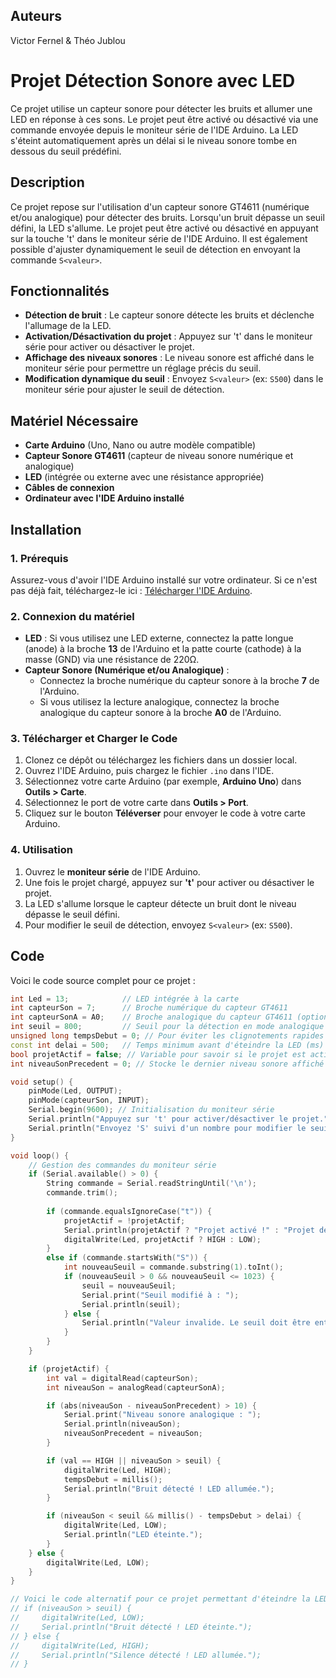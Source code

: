 ## Auteurs

Victor Fernel & Théo Jublou

# Projet Détection Sonore avec LED

Ce projet utilise un capteur sonore pour détecter les bruits et allumer une LED en réponse à ces sons. Le projet peut être activé ou désactivé via une commande envoyée depuis le moniteur série de l'IDE Arduino. La LED s'éteint automatiquement après un délai si le niveau sonore tombe en dessous du seuil prédéfini.

## Description

Ce projet repose sur l'utilisation d'un capteur sonore GT4611 (numérique et/ou analogique) pour détecter des bruits. Lorsqu'un bruit dépasse un seuil défini, la LED s'allume. Le projet peut être activé ou désactivé en appuyant sur la touche 't' dans le moniteur série de l'IDE Arduino. Il est également possible d'ajuster dynamiquement le seuil de détection en envoyant la commande `S<valeur>`.

## Fonctionnalités

- **Détection de bruit** : Le capteur sonore détecte les bruits et déclenche l'allumage de la LED.
- **Activation/Désactivation du projet** : Appuyez sur 't' dans le moniteur série pour activer ou désactiver le projet.
- **Affichage des niveaux sonores** : Le niveau sonore est affiché dans le moniteur série pour permettre un réglage précis du seuil.
- **Modification dynamique du seuil** : Envoyez `S<valeur>` (ex: `S500`) dans le moniteur série pour ajuster le seuil de détection.

## Matériel Nécessaire

- **Carte Arduino** (Uno, Nano ou autre modèle compatible)
- **Capteur Sonore GT4611** (capteur de niveau sonore numérique et analogique)
- **LED** (intégrée ou externe avec une résistance appropriée)
- **Câbles de connexion**
- **Ordinateur avec l'IDE Arduino installé**

## Installation

### 1. Prérequis

Assurez-vous d'avoir l'IDE Arduino installé sur votre ordinateur. Si ce n'est pas déjà fait, téléchargez-le ici : [Télécharger l'IDE Arduino](https://www.arduino.cc/en/software).

### 2. Connexion du matériel

- **LED** : Si vous utilisez une LED externe, connectez la patte longue (anode) à la broche **13** de l'Arduino et la patte courte (cathode) à la masse (GND) via une résistance de 220Ω.
- **Capteur Sonore (Numérique et/ou Analogique)** : 
  - Connectez la broche numérique du capteur sonore à la broche **7** de l'Arduino.
  - Si vous utilisez la lecture analogique, connectez la broche analogique du capteur sonore à la broche **A0** de l'Arduino.

### 3. Télécharger et Charger le Code

1. Clonez ce dépôt ou téléchargez les fichiers dans un dossier local.
2. Ouvrez l'IDE Arduino, puis chargez le fichier `.ino` dans l'IDE.
3. Sélectionnez votre carte Arduino (par exemple, **Arduino Uno**) dans **Outils > Carte**.
4. Sélectionnez le port de votre carte dans **Outils > Port**.
5. Cliquez sur le bouton **Téléverser** pour envoyer le code à votre carte Arduino.

### 4. Utilisation

1. Ouvrez le **moniteur série** de l'IDE Arduino.
2. Une fois le projet chargé, appuyez sur **'t'** pour activer ou désactiver le projet.
3. La LED s'allume lorsque le capteur détecte un bruit dont le niveau dépasse le seuil défini.
4. Pour modifier le seuil de détection, envoyez `S<valeur>` (ex: `S500`).

## Code

Voici le code source complet pour ce projet :

```cpp
int Led = 13;            // LED intégrée à la carte
int capteurSon = 7;      // Broche numérique du capteur GT4611
int capteurSonA = A0;    // Broche analogique du capteur GT4611 (optionnel)
int seuil = 800;         // Seuil pour la détection en mode analogique (0-1023)
unsigned long tempsDebut = 0; // Pour éviter les clignotements rapides
const int delai = 500;   // Temps minimum avant d'éteindre la LED (ms)
bool projetActif = false; // Variable pour savoir si le projet est actif
int niveauSonPrecedent = 0; // Stocke le dernier niveau sonore affiché

void setup() {
    pinMode(Led, OUTPUT);        
    pinMode(capteurSon, INPUT);  
    Serial.begin(9600); // Initialisation du moniteur série
    Serial.println("Appuyez sur 't' pour activer/désactiver le projet.");
    Serial.println("Envoyez 'S' suivi d'un nombre pour modifier le seuil (ex: S500).");
}

void loop() {
    // Gestion des commandes du moniteur série
    if (Serial.available() > 0) {
        String commande = Serial.readStringUntil('\n');
        commande.trim();
        
        if (commande.equalsIgnoreCase("t")) {
            projetActif = !projetActif;
            Serial.println(projetActif ? "Projet activé !" : "Projet désactivé !");
            digitalWrite(Led, projetActif ? HIGH : LOW);
        } 
        else if (commande.startsWith("S")) {
            int nouveauSeuil = commande.substring(1).toInt();
            if (nouveauSeuil > 0 && nouveauSeuil <= 1023) {
                seuil = nouveauSeuil;
                Serial.print("Seuil modifié à : ");
                Serial.println(seuil);
            } else {
                Serial.println("Valeur invalide. Le seuil doit être entre 0 et 1023.");
            }
        }
    }

    if (projetActif) {
        int val = digitalRead(capteurSon);
        int niveauSon = analogRead(capteurSonA);

        if (abs(niveauSon - niveauSonPrecedent) > 10) {
            Serial.print("Niveau sonore analogique : ");
            Serial.println(niveauSon);
            niveauSonPrecedent = niveauSon;
        }

        if (val == HIGH || niveauSon > seuil) {
            digitalWrite(Led, HIGH);
            tempsDebut = millis();
            Serial.println("Bruit détecté ! LED allumée.");
        }

        if (niveauSon < seuil && millis() - tempsDebut > delai) {
            digitalWrite(Led, LOW);
            Serial.println("LED éteinte.");
        }
    } else {
        digitalWrite(Led, LOW);
    }
}

// Voici le code alternatif pour ce projet permettant d'éteindre la LED lorsque le bruit dépasse le seuil :
// if (niveauSon > seuil) {
//     digitalWrite(Led, LOW);
//     Serial.println("Bruit détecté ! LED éteinte.");
// } else {
//     digitalWrite(Led, HIGH);
//     Serial.println("Silence détecté ! LED allumée.");
// }



